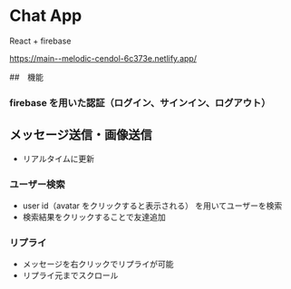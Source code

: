 # Chat App

React + firebase

https://main--melodic-cendol-6c373e.netlify.app/

##　機能

### firebase を用いた認証（ログイン、サインイン、ログアウト）

## メッセージ送信・画像送信

- リアルタイムに更新

### ユーザー検索

- user id（avatar をクリックすると表示される） を用いてユーザーを検索
- 検索結果をクリックすることで友達追加

### リプライ

- メッセージを右クリックでリプライが可能
- リプライ元までスクロール
